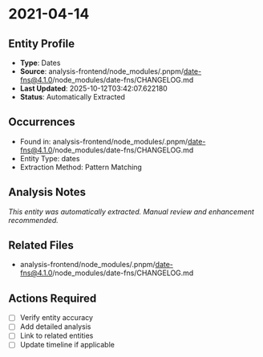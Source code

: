 # 2021-04-14

## Entity Profile
- **Type**: Dates
- **Source**: analysis-frontend/node_modules/.pnpm/date-fns@4.1.0/node_modules/date-fns/CHANGELOG.md
- **Last Updated**: 2025-10-12T03:42:07.622180
- **Status**: Automatically Extracted

## Occurrences
- Found in: analysis-frontend/node_modules/.pnpm/date-fns@4.1.0/node_modules/date-fns/CHANGELOG.md
- Entity Type: dates
- Extraction Method: Pattern Matching

## Analysis Notes
*This entity was automatically extracted. Manual review and enhancement recommended.*

## Related Files
- analysis-frontend/node_modules/.pnpm/date-fns@4.1.0/node_modules/date-fns/CHANGELOG.md

## Actions Required
- [ ] Verify entity accuracy
- [ ] Add detailed analysis
- [ ] Link to related entities
- [ ] Update timeline if applicable

